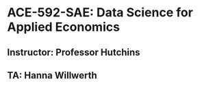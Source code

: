 # ACE-592-SAE: Data Science for Applied Economics
## Instructor: Professor Hutchins
## TA: Hanna Willwerth
